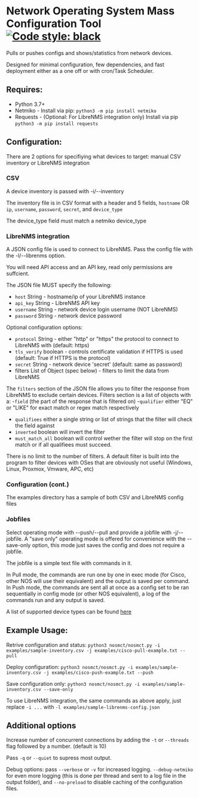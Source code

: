 # Network Operating System Mass Configuration Tool [![Code style: black](https://img.shields.io/badge/code%20style-black-000000.svg)](https://github.com/psf/black)

Pulls or pushes configs and shows/statistics from network devices.

Designed for minimal configuration, few dependencies, and fast deployment either as a one off or with cron/Task Scheduler.


## Requires:

* Python 3.7+
* Netmiko - Install via pip: `python3 -m pip install netmiko`
* Requests - (Optional: For LibreNMS integration only) Install via pip `python3 -m pip install requests`


## Configuration:

There are 2 options for specifiying what devices to target: manual CSV inventory or LibreNMS integration

### CSV 
A device inventory is passed with -i/--inventory

The inventory file is in CSV format with a header and 5 fields, `hostname` OR `ip`, `username`, `password`, `secret`, and `device_type`

The device\_type field must match a netmiko device\_type

### LibreNMS integration

A JSON config file is used to connect to LibreNMS. Pass the config file with the -l/--librenms option.

You will need API access and an API key, read only permissions are suffcient.

The JSON file MUST specify the following:
 - `host` String - hostname/ip of your LibreNMS instance
 - `api_key` String - LibreNMS API key
 - `username` String - network device login username (NOT LibreNMS)
 - `password` String - network device password

Optional configuration options:
 - `protocol` String - either "http" or "https" the protocol to connect to LibreNMS with (default: https)
 - `tls_verify` boolean - controls certificate validation if HTTPS is used (default: True if HTTPS is the protocol)
  - `secret` String - network device 'secret' (default: same as password)
  - filters List of Object (spec below) - filters to limit the data from LibreNMS

The `filters` section of the JSON file allows you to filter the response from LibreNMS to exclude certain devices. Filters section is a list of objects with a:
 -`field` (the part of the response that is filtered on)
 -`qualifier` either "EQ" or "LIKE" for exact match or regex match respectively
 - `qualifiees` either a single string or list of strings that the filter will check the field against
 - `inverted` boolean will invert the filter
 - `must_match_all` boolean will control wether the filter will stop on the first match or if all qualifiees must succeed.

 There is no limit to the number of filters. A default filter is built into the program to filter devices with OSes that are obviously not useful (Windows, Linux, Proxmox, Vmware, APC, etc)

### Configuration (cont.)

The examples directory has a sample of both CSV and LibreNMS config files

### Jobfiles

Select operating mode with --push/--pull and provide a jobfile with -j/--jobfile.
A "save only" operating mode is offered for convenience with the --save-only option, this mode just saves the config and does not require a jobfile.

The jobfile is a simple text file with commands in it.

In Pull mode, the commands are run one by one in exec mode (for Cisco, other NOS will use their equivalent) and the output is saved per command.
In Push mode, the commands are sent all at once as a config set to be ran sequentially in config mode (or other NOS equivalent), a log of the commands run and any output is saved.

A list of supported device types can be found [here](./PLATFORMS.md)

## Example Usage:

Retrive configuration and status: ```python3 nosmct/nosmct.py -i examples/sample-inventory.csv -j examples/cisco-pull-example.txt --pull```

Deploy configuration: ```python3 nosmct/nosmct.py -i examples/sample-inventory.csv -j examples/cisco-push-example.txt --push```

Save configuration only: ```python3 nosmct/nosmct.py -i examples/sample-inventory.csv --save-only```

To use LibreNMS integration, the same commands as above apply, just replace `-i ...` with `-l examples/sample-librenms-config.json`

## Additional options

Increase number of concurrent connections by adding the `-t` or `--threads` flag followed by a number. (default is 10)

Pass `-q` or `--quiet` to supress most output.

Debug options: pass `--verbose` or `-v` for increased logging. `--debug-netmiko` for even more logging (this is done per thread and sent to a log file in the output folder), and `--no-preload` to disable caching of the configuration files.

